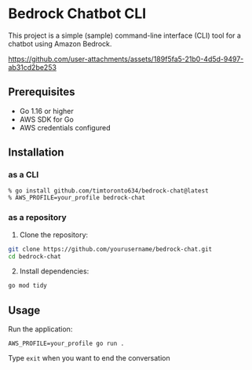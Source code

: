 # Bedrock Chatbot CLI
This project is a simple (sample) command-line interface (CLI) tool for a chatbot using Amazon Bedrock.




https://github.com/user-attachments/assets/189f5fa5-21b0-4d5d-9497-ab31cd2be253




## Prerequisites
- Go 1.16 or higher
- AWS SDK for Go
- AWS credentials configured

## Installation

### as a CLI

```
% go install github.com/timtoronto634/bedrock-chat@latest
% AWS_PROFILE=your_profile bedrock-chat
```

### as a repository

1. Clone the repository:

```sh
git clone https://github.com/yourusername/bedrock-chat.git
cd bedrock-chat
```

2. Install dependencies:

```sh
go mod tidy
```

## Usage

Run the application:

```
AWS_PROFILE=your_profile go run .
```

Type `exit` when you want to end the conversation

